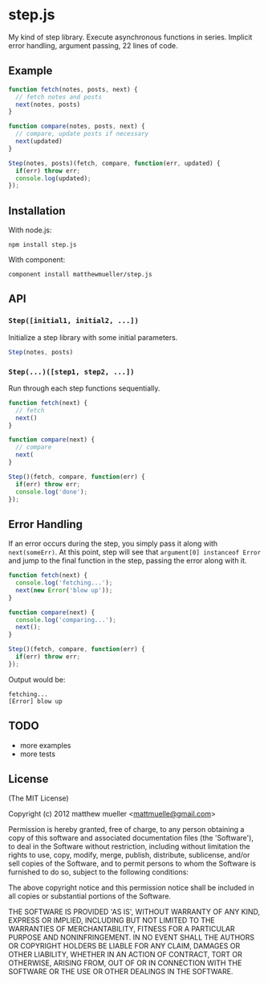 
# step.js

  My kind of step library. Execute asynchronous functions in series. Implicit error handling, argument passing, 22 lines of code.

## Example

```js
function fetch(notes, posts, next) {
  // fetch notes and posts
  next(notes, posts)
}

function compare(notes, posts, next) {
  // compare, update posts if necessary
  next(updated)
}

Step(notes, posts)(fetch, compare, function(err, updated) {
  if(err) throw err;
  console.log(updated);
});
```

## Installation

With node.js:

    npm install step.js

With component:

    component install matthewmueller/step.js

## API

### `Step([initial1, initial2, ...])`

Initialize a step library with some initial parameters.

```js
Step(notes, posts)
```

### `Step(...)([step1, step2, ...])`

Run through each step functions sequentially.

```js
function fetch(next) {
  // fetch
  next()
}

function compare(next) {
  // compare
  next(
}

Step()(fetch, compare, function(err) {
  if(err) throw err;
  console.log('done');
});
```

## Error Handling

If an error occurs during the step, you simply pass it along with `next(someErr)`. At this point, step will see that `argument[0] instanceof Error` and jump to the final function in the step, passing the error along with it.

```js
function fetch(next) {
  console.log('fetching...');
  next(new Error('blow up'));
}

function compare(next) {
  console.log('comparing...');
  next();
}

Step()(fetch, compare, function(err) {
  if(err) throw err;
});
```

Output would be:

```
fetching...
[Error] blow up
```

## TODO

* more examples
* more tests

## License

(The MIT License)

Copyright (c) 2012 matthew mueller &lt;mattmuelle@gmail.com&gt;

Permission is hereby granted, free of charge, to any person obtaining
a copy of this software and associated documentation files (the
'Software'), to deal in the Software without restriction, including
without limitation the rights to use, copy, modify, merge, publish,
distribute, sublicense, and/or sell copies of the Software, and to
permit persons to whom the Software is furnished to do so, subject to
the following conditions:

The above copyright notice and this permission notice shall be
included in all copies or substantial portions of the Software.

THE SOFTWARE IS PROVIDED 'AS IS', WITHOUT WARRANTY OF ANY KIND,
EXPRESS OR IMPLIED, INCLUDING BUT NOT LIMITED TO THE WARRANTIES OF
MERCHANTABILITY, FITNESS FOR A PARTICULAR PURPOSE AND NONINFRINGEMENT.
IN NO EVENT SHALL THE AUTHORS OR COPYRIGHT HOLDERS BE LIABLE FOR ANY
CLAIM, DAMAGES OR OTHER LIABILITY, WHETHER IN AN ACTION OF CONTRACT,
TORT OR OTHERWISE, ARISING FROM, OUT OF OR IN CONNECTION WITH THE
SOFTWARE OR THE USE OR OTHER DEALINGS IN THE SOFTWARE.
